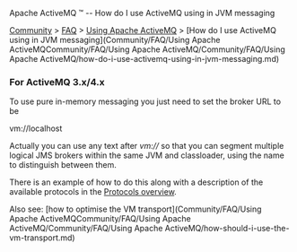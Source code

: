 Apache ActiveMQ ™ -- How do I use ActiveMQ using in JVM messaging 

[Community](community.md) > [FAQ](CommunityCommunity/Community/faq.md) > [Using Apache ActiveMQ](Community/FAQCommunity/FAQ/Community/FAQ/using-apache-activemq.md) > [How do I use ActiveMQ using in JVM messaging](Community/FAQ/Using Apache ActiveMQCommunity/FAQ/Using Apache ActiveMQ/Community/FAQ/Using Apache ActiveMQ/how-do-i-use-activemq-using-in-jvm-messaging.md)


### For ActiveMQ 3.x/4.x

To use pure in-memory messaging you just need to set the broker URL to be

vm://localhost

Actually you can use any text after _vm://_ so that you can segment multiple logical JMS brokers within the same JVM and classloader, using the name to distinguish between them.

There is an example of how to do this along with a description of the available protocols in the [Protocols overview](FeaturesFeatures/Features/uri-Connectivity/protocols.md).

Also see: [how to optimise the VM transport](Community/FAQ/Using Apache ActiveMQCommunity/FAQ/Using Apache ActiveMQ/Community/FAQ/Using Apache ActiveMQ/how-should-i-use-the-vm-transport.md)

